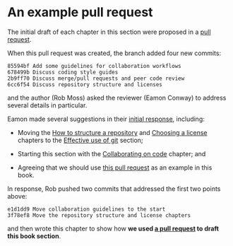 # An example pull request

The initial draft of each chapter in this section were proposed in a [pull request](https://github.com/robmoss/git-is-my-lab-book/pull/8).

When this pull request was created, the branch added four new commits:

```text
85594bf Add some guidelines for collaboration workflows
678499b Discuss coding style guides
2b9ff70 Discuss merge/pull requests and peer code review
6cc6f54 Discuss repository structure and licenses
```

and the author (Rob Moss) asked the reviewer (Eamon Conway) to address several details in particular.

Eamon made several suggestions in their [initial response](https://github.com/robmoss/git-is-my-lab-book/pull/8#issuecomment-1139216530), including:

- Moving the [How to structure a repository](../using-git/how-to-structure-a-repository.md) and [Choosing a license](../using-git/choosing-a-license.md) chapters to the [Effective use of git](../using-git/) section;

- Starting this section with the [Collaborating on code](collaborating-on-code.md) chapter; and

- Agreeing that we should use [this pull request](https://github.com/robmoss/git-is-my-lab-book/pull/8) as an example in this book.

In response, Rob pushed two commits that addressed the first two points above:

```text
e1d1dd9 Move collaboration guidelines to the start
3f78ef8 Move the repository structure and license chapters
```

and then wrote this chapter to show how **we used [a pull request](https://github.com/robmoss/git-is-my-lab-book/pull/8) to draft this book section**.
